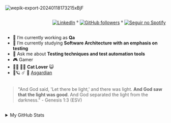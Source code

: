 ![wepik-export-20240118173215xBjF](https://github.com/KeilianeRocha/KeilianeRocha/assets/109313933/1a71f311-a3e8-43dd-ac83-ef866e8e14f6)

##
<div align="right">
  
[![LinkedIn](https://img.shields.io/badge/LinkedIn-Profile-blue?style=social&logo=linkedin)](https://www.linkedin.com/in/keilianesrocha/) ° 
[![GitHub followers](https://img.shields.io/github/followers/KeilianeRocha?style=social)](https://github.com/KeilianeRocha) °
[![Seguir no Spotify](https://img.shields.io/badge/Seguir-no%20Spotify-green?style=for-the-badge&logo=spotify)](https://open.spotify.com/user/31vb3x4i3dumisg3msgsc4hndsgm)

</div>

##

- 🔭 I’m currently working as **Qa**
- 🌱 I’m currently studying **Software Architecture with an emphasis on testing**
- 💬 Ask me about **Testing techniques and test automation tools**
- 🎮 Gamer
- 🐾🐾 🐾🐾 **Cat Lover** 😺
- 🌠🪐 ☄️ 🖖 [Asgardian](https://asgardia.space/en/)
  
##

> "And God said, 'Let there be light,' and there was light. **And God saw that the light was good**. And God separated the light from the darkness." - Genesis 1:3 (ESV)

##

<details>
<summary>My GitHub Stats</summary>
  
![Keiliane's GitHub stats](https://github-readme-stats.vercel.app/api?username=KeilianeRocha&theme=default_repocard&show_icons=true&bg_color=2d333b&text_color=c9d1d9)


























